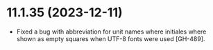 # 11.1.35 (2023-12-11)

* Fixed a bug with abbreviation for unit names where initiales where shown as empty squares when UTF-8 fonts were used [GH-489].